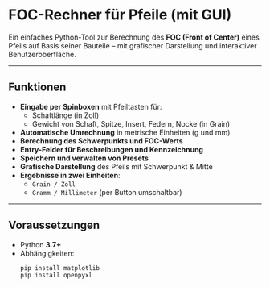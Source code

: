 # FOC-Rechner für Pfeile (mit GUI)

Ein einfaches Python-Tool zur Berechnung des **FOC (Front of Center)** eines Pfeils auf Basis seiner Bauteile – mit grafischer Darstellung und interaktiver Benutzeroberfläche.

---

##  Funktionen

- **Eingabe per Spinboxen** mit Pfeiltasten für:
  - Schaftlänge (in Zoll)
  - Gewicht von Schaft, Spitze, Insert, Federn, Nocke (in Grain)
- **Automatische Umrechnung** in metrische Einheiten (g und mm)
- **Berechnung des Schwerpunkts und FOC-Werts**
- **Entry-Felder für Beschreibungen und Kennzeichnung**
- **Speichern und verwalten von Presets**
- **Grafische Darstellung** des Pfeils mit Schwerpunkt & Mitte
- **Ergebnisse in zwei Einheiten**:
  - `Grain / Zoll`
  - `Gramm / Millimeter` (per Button umschaltbar)

---

##  Voraussetzungen

- Python **3.7+**
- Abhängigkeiten:
  ```bash
  pip install matplotlib
  pip install openpyxl
